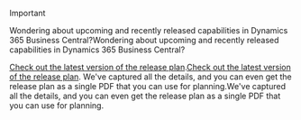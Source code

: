 > [!IMPORTANT]
>
> <span data-ttu-id="9537d-101">Wondering about upcoming and recently released capabilities in Dynamics 365 Business Central?</span><span class="sxs-lookup"><span data-stu-id="9537d-101">Wondering about upcoming and recently released capabilities in Dynamics 365 Business Central?</span></span>
>
> <span data-ttu-id="9537d-102">[Check out the latest version of the release plan](/business-applications-release-notes/April19/dynamics365-business-central/).</span><span class="sxs-lookup"><span data-stu-id="9537d-102">[Check out the latest version of the release plan](/business-applications-release-notes/April19/dynamics365-business-central/).</span></span> <span data-ttu-id="9537d-103">We've captured all the details, and you can even get the release plan as a single PDF that you can use for planning.</span><span class="sxs-lookup"><span data-stu-id="9537d-103">We've captured all the details, and you can even get the release plan as a single PDF that you can use for planning.</span></span>  
